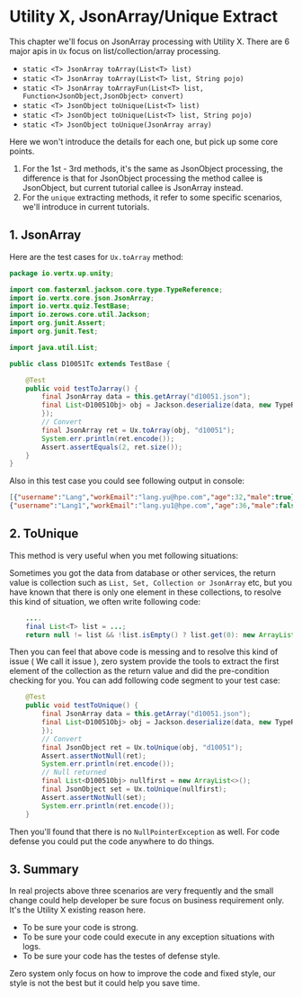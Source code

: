 # Utility X, JsonArray/Unique Extract

This chapter we'll focus on JsonArray processing with Utility X. There are 6 major apis in `Ux` focus on
list/collection/array processing.

* `static <T> JsonArray toArray(List<T> list)`
* `static <T> JsonArray toArray(List<T> list, String pojo)`
* `static <T> JsonArray toArrayFun(List<T> list, Function<JsonObject,JsonObject> convert)`
* `static <T> JsonObject toUnique(List<T> list)`
* `static <T> JsonObject toUnique(List<T> list, String pojo)`
* `static <T> JsonObject toUnique(JsonArray array)`

Here we won't introduce the details for each one, but pick up some core points.

1. For the 1st - 3rd methods, it's the same as JsonObject processing, the difference is that for JsonObject processing
   the method callee is JsonObject, but current tutorial callee is JsonArray instead.
2. For the `unique` extracting methods, it refer to some specific scenarios, we'll introduce in current tutorials.

## 1. JsonArray

Here are the test cases for `Ux.toArray` method:

```java
package io.vertx.up.unity;

import com.fasterxml.jackson.core.type.TypeReference;
import io.vertx.core.json.JsonArray;
import io.vertx.quiz.TestBase;
import io.zerows.core.util.Jackson;
import org.junit.Assert;
import org.junit.Test;

import java.util.List;

public class D10051Tc extends TestBase {

    @Test
    public void testToJarray() {
        final JsonArray data = this.getArray("d10051.json");
        final List<D10051Obj> obj = Jackson.deserialize(data, new TypeReference<List<D10051Obj>>() {
        });
        // Convert
        final JsonArray ret = Ux.toArray(obj, "d10051");
        System.err.println(ret.encode());
        Assert.assertEquals(2, ret.size());
    }
}
```

Also in this test case you could see following output in console:

```json
[{"username":"Lang","workEmail":"lang.yu@hpe.com","age":32,"male":true},\
{"username":"Lang1","workEmail":"lang.yu1@hpe.com","age":36,"male":false}]
```

## 2. ToUnique

This method is very useful when you met following situations:

Sometimes you got the data from database or other services, the return value is collection such
as `List, Set, Collection or JsonArray` etc, but you have known that there is only one element in these collections, to
resolve this kind of situation, we often write following code:

```java
    .... 
    final List<T> list = ...;
    return null != list && !list.isEmpty() ? list.get(0): new ArrayList<>();
```

Then you can feel that above code is messing and to resolve this kind of issue \( We call it issue \), zero system
provide the tools to extract the first element of the collection as the return value and did the pre-condition checking
for you. You can add following code segment to your test case:

```java
    @Test
    public void testToUnique() {
        final JsonArray data = this.getArray("d10051.json");
        final List<D10051Obj> obj = Jackson.deserialize(data, new TypeReference<List<D10051Obj>>() {
        });
        // Convert
        final JsonObject ret = Ux.toUnique(obj, "d10051");
        Assert.assertNotNull(ret);
        System.err.println(ret.encode());
        // Null returned
        final List<D10051Obj> nullfirst = new ArrayList<>();
        final JsonObject set = Ux.toUnique(nullfirst);
        Assert.assertNotNull(set);
        System.err.println(ret.encode());
    }
```

Then you'll found that there is no `NullPointerException` as well. For code defense you could put the code anywhere to
do things.

## 3. Summary

In real projects above three scenarios are very frequently and the small change could help developer be sure focus on
business requirement only. It's the Utility X existing reason here.

* To be sure your code is strong.
* To be sure your code could execute in any exception situations with logs.
* To be sure your code has the testes of defense style.

Zero system only focus on how to improve the code and fixed style, our style is not the best but it could help you save
time.



